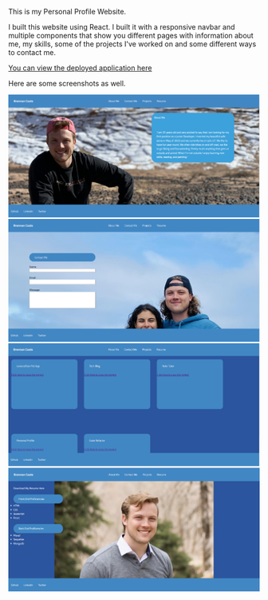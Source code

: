 This is my Personal Profile Website.

I built this website using React. I built it with a responsive navbar and multiple components that show you different pages with information about me, my skills, some of the projects I've worked on and some different ways to contact me.

[You can view the deployed application here](https://brennancoats-react-portfolio.herokuapp.com/)

Here are some screenshots as well.

![image](./images/react_profilePic1.png)
![image](./images/react_profilePic2.png)
![image](./images/react_profilePic3.png)
![image](./images/react_profilePic4.png)